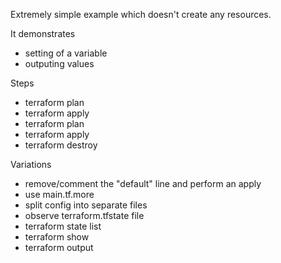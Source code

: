 
Extremely simple example which doesn't create any resources.

It demonstrates
- setting of a variable
- outputing values

Steps
- terraform plan
- terraform apply
- terraform plan
- terraform apply
- terraform destroy

Variations
- remove/comment the "default" line and perform an apply
- use main.tf.more
- split config into separate files
- observe terraform.tfstate file
- terraform state list
- terraform show
- terraform output


